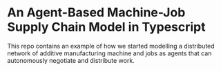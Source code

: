 # An Agent-Based Machine-Job Supply Chain Model in Typescript

This repo contains an example of how we started modelling a distributed network of additive manufacturing machine and jobs as agents that can autonomously negotiate and distribute work.